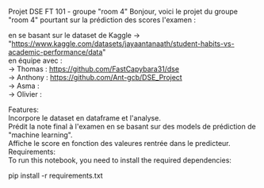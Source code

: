Projet DSE FT 101 - groupe "room 4"
Bonjour, voici le projet du groupe "room 4" pourtant sur la prédiction des scores l'examen :

en se basant sur le dataset de Kaggle -> "https://www.kaggle.com/datasets/jayaantanaath/student-habits-vs-academic-performance/data"  
en équipe avec :  
-> Thomas : https://github.com/FastCapybara31/dse  
-> Anthony : https://github.com/Ant-gcb/DSE_Project  
-> Asma :  
-> Olivier :    

Features:  
Incorpore le dataset en dataframe et l'analyse.  
Prédit la note final à l'examen en se basant sur des models de prédiction de "machine learning".  
Affiche le score en fonction des valeures rentrée dans le predicteur.  
Requirements:  
To run this notebook, you need to install the required dependencies:  

pip install -r requirements.txt  
